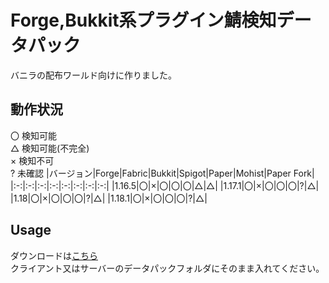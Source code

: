 # Forge,Bukkit系プラグイン鯖検知データパック
バニラの配布ワールド向けに作りました。  
## 動作状況
〇 検知可能  
△ 検知可能(不完全)  
× 検知不可  
? 未確認
|バージョン|Forge|Fabric|Bukkit|Spigot|Paper|Mohist|Paper Fork|
|:-:|:-:|:-:|:-:|:-:|:-:|:-:|:-:|
|1.16.5|〇|×|〇|〇|〇|△|△|
|1.17.1|〇|×|〇|〇|〇|?|△|
|1.18|〇|×|〇|〇|〇|?|△|
|1.18.1|〇|×|〇|〇|〇|?|△|
## Usage
ダウンロードは[こちら](https://github.com/0kq-github/not_vanilla_detector/releases/latest)  
クライアント又はサーバーのデータパックフォルダにそのまま入れてください。    
